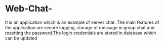 # Web-Chat-
It is an application which is an example of server chat. The main features of the application are secure logging, storage of message in group chat and resetting the password.The login credentials are stored in database which can be updated
